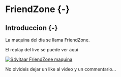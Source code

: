 # FriendZone {-}

## Introduccion {-}

La maquina del dia se llama FriendZone.

El replay del live se puede ver aqui

[![S4vitaar FriendZone maquina](https://img.youtube.com/vi/C5wd5MxNcok/0.jpg)](https://www.youtube.com/watch?v=C5wd5MxNcok)

No olvideis dejar un like al video y un commentario...
